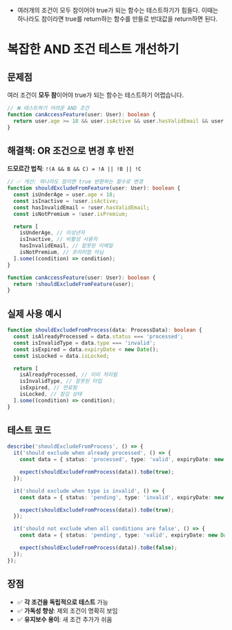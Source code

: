 - 여러개의 조건이 모두 참이어야 true가 되는 함수는 테스트하기가 힘들다. 이때는 하나라도 참이라면 true를 return하는 함수를 만들로 반대값을 return하면 된다.

# 복잡한 AND 조건 테스트 개선하기

## 문제점

여러 조건이 **모두 참**이어야 true가 되는 함수는 테스트하기 어렵습니다.

```typescript
// ❌ 테스트하기 어려운 AND 조건
function canAccessFeature(user: User): boolean {
  return user.age >= 18 && user.isActive && user.hasValidEmail && user.isPremium;
}
```

## 해결책: OR 조건으로 변경 후 반전

**드모르간 법칙**: `!(A && B && C) = !A || !B || !C`

```typescript
// ✅ 개선: 하나라도 참이면 true 반환하는 함수로 변경
function shouldExcludeFromFeature(user: User): boolean {
  const isUnderAge = user.age < 18;
  const isInactive = !user.isActive;
  const hasInvalidEmail = !user.hasValidEmail;
  const isNotPremium = !user.isPremium;

  return [
    isUnderAge, // 미성년자
    isInactive, // 비활성 사용자
    hasInvalidEmail, // 잘못된 이메일
    isNotPremium, // 프리미엄 아님
  ].some((condition) => condition);
}

function canAccessFeature(user: User): boolean {
  return !shouldExcludeFromFeature(user);
}
```

## 실제 사용 예시

```typescript
function shouldExcludeFromProcess(data: ProcessData): boolean {
  const isAlreadyProcessed = data.status === 'processed';
  const isInvalidType = data.type === 'invalid';
  const isExpired = data.expiryDate < new Date();
  const isLocked = data.isLocked;

  return [
    isAlreadyProcessed, // 이미 처리됨
    isInvalidType, // 잘못된 타입
    isExpired, // 만료됨
    isLocked, // 잠김 상태
  ].some((condition) => condition);
}
```

## 테스트 코드

```typescript
describe('shouldExcludeFromProcess', () => {
  it('should exclude when already processed', () => {
    const data = { status: 'processed', type: 'valid', expiryDate: new Date(), isLocked: false };

    expect(shouldExcludeFromProcess(data)).toBe(true);
  });

  it('should exclude when type is invalid', () => {
    const data = { status: 'pending', type: 'invalid', expiryDate: new Date(), isLocked: false };

    expect(shouldExcludeFromProcess(data)).toBe(true);
  });

  it('should not exclude when all conditions are false', () => {
    const data = { status: 'pending', type: 'valid', expiryDate: new Date(), isLocked: false };

    expect(shouldExcludeFromProcess(data)).toBe(false);
  });
});
```

## 장점

- ✅ **각 조건을 독립적으로 테스트** 가능
- ✅ **가독성 향상**: 제외 조건이 명확히 보임
- ✅ **유지보수 용이**: 새 조건 추가가 쉬움
